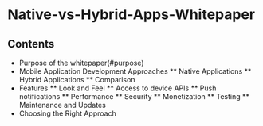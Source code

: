 # Native-vs-Hybrid-Apps-Whitepaper

## Contents

* Purpose of the whitepaper(#purpose)
* Mobile Application Development Approaches
** Native Applications
** Hybrid Applications
** Comparison
* Features
** Look and Feel 
** Access to device APIs
** Push notifications
** Performance
** Security
** Monetization
** Testing 
** Maintenance and Updates 
* Choosing the Right Approach
  
  